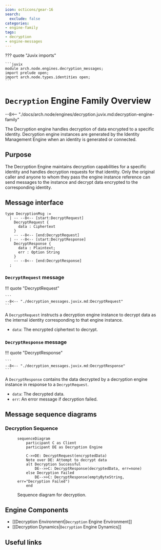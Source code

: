 ```yaml
---
icon: octicons/gear-16
search:
  exclude: false
categories:
- engine-family
tags:
- decryption
- engine-messages
---
```


??? quote "Juvix imports"

    ```juvix
    module arch.node.engines.decryption_messages;
    import prelude open;
    import arch.node.types.identities open;
    ```

# `Decryption` Engine Family Overview

--8<-- "./docs/arch.node/engines/decryption.juvix.md:decryption-engine-family"

The Decryption engine handles decryption of data encrypted to a specific
identity. Decryption engine instances are generated by the Identity Management
Engine when an identity is generated or connected.

## Purpose

The Decryption Engine maintains decryption capabilities for a specific identity
and handles decryption requests for that identity. Only the original caller and
anyone to whom they pass the engine instance reference can send messages to the
instance and decrypt data encrypted to the corresponding identity.

## Message interface

<!-- --8<-- [start:DecryptionMsg] -->
```juvix
type DecryptionMsg :=
  | -- --8<-- [start:DecryptRequest]
    DecryptRequest {
      data : Ciphertext
    }
    -- --8<-- [end:DecryptRequest]
  | -- --8<-- [start:DecryptResponse]
    DecryptResponse {
      data : Plaintext;
      err : Option String
    }
    -- --8<-- [end:DecryptResponse]
  ;
```
<!-- --8<-- [end:DecryptionMsg] -->

### `DecryptRequest` message

!!! quote "DecryptRequest"

    ```
    --8<-- "./decryption_messages.juvix.md:DecryptRequest"
    ```

A `DecryptRequest` instructs a decryption engine instance to decrypt data as the
internal identity corresponding to that engine instance.

- `data`: The encrypted ciphertext to decrypt.

### `DecryptResponse` message

!!! quote "DecryptResponse"

    ```
    --8<-- "./decryption_messages.juvix.md:DecryptResponse"
    ```

A `DecryptResponse` contains the data decrypted by a decryption engine instance
in response to a `DecryptRequest`.

- `data`: The decrypted data.
- `err`: An error message if decryption failed.

## Message sequence diagrams

### Decryption Sequence

<!-- --8<-- [start:message-sequence-diagram] -->
<figure markdown="span">

```mermaid
sequenceDiagram
    participant C as Client
    participant DE as Decryption Engine

    C->>DE: DecryptRequest(encryptedData)
    Note over DE: Attempt to decrypt data
    alt Decryption Successful
        DE-->>C: DecryptResponse(decryptedData, err=none)
    else Decryption Failed
        DE-->>C: DecryptResponse(emptyByteString, err="Decryption Failed")
    end
```

<figcaption markdown="span">
Sequence diagram for decryption.
</figcaption>
</figure>
<!-- --8<-- [end:message-sequence-diagram] -->

## Engine Components

- [[Decryption Environment|`Decryption` Engine Environment]]
- [[Decryption Dynamics|`Decryption` Engine Dynamics]]

## Useful links

